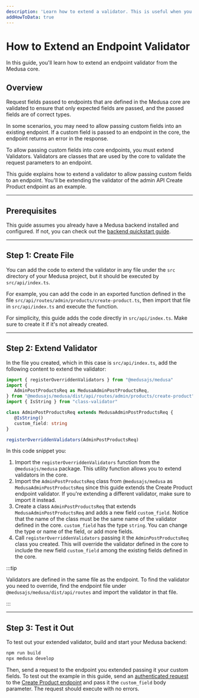 ```yaml
---
description: 'Learn how to extend a validator. This is useful when you want to pass additional data to endpoints in the Medusa core.'
addHowToData: true
---
```


# How to Extend an Endpoint Validator

In this guide, you'll learn how to extend an endpoint validator from the Medusa core.

## Overview

Request fields passed to endpoints that are defined in the Medusa core are validated to ensure that only expected fields are passed, and the passed fields are of correct types.

In some scenarios, you may need to allow passing custom fields into an existing endpoint. If a custom field is passed to an endpoint in the core, the endpoint returns an error in the response.

To allow passing custom fields into core endpoints, you must extend Validators. Validators are classes that are used by the core to validate the request parameters to an endpoint.

This guide explains how to extend a validator to allow passing custom fields to an endpoint. You'll be extending the validator of the admin API Create Product endpoint as an example.

---

## Prerequisites

This guide assumes you already have a Medusa backend installed and configured. If not, you can check out the [backend quickstart guide](../backend/install.mdx).

---

## Step 1: Create File

You can add the code to extend the validator in any file under the `src` directory of your Medusa project, but it should be executed by `src/api/index.ts`.

For example, you can add the code in an exported function defined in the file `src/api/routes/admin/products/create-product.ts`, then import that file in `src/api/index.ts` and execute the function.

For simplicity, this guide adds the code directly in `src/api/index.ts`. Make sure to create it if it's not already created.

---

## Step 2: Extend Validator

In the file you created, which in this case is `src/api/index.ts`, add the following content to extend the validator:

<!-- eslint-disable max-len -->

```ts title=src/api/index.ts
import { registerOverriddenValidators } from "@medusajs/medusa"
import {
   AdminPostProductsReq as MedusaAdminPostProductsReq,
} from "@medusajs/medusa/dist/api/routes/admin/products/create-product"
import { IsString } from "class-validator"

class AdminPostProductsReq extends MedusaAdminPostProductsReq {
   @IsString()
   custom_field: string
}

registerOverriddenValidators(AdminPostProductsReq)
```

In this code snippet you:

1. Import the `registerOverriddenValidators` function from the `@medusajs/medusa` package. This utility function allows you to extend validators in the core.
2. Import the `AdminPostProductsReq` class from `@medusajs/medusa` as `MedusaAdminPostProductsReq` since this guide extends the Create Product endpoint validator. If you're extending a different validator, make sure to import it instead.
3. Create a class `AdminPostProductsReq` that extends `MedusaAdminPostProductsReq` and adds a new field `custom_field`. Notice that the name of the class must be the same name of the validator defined in the core. `custom_field` has the type `string`. You can change the type or name of the field, or add more fields.
4. Call `registerOverriddenValidators` passing it the `AdminPostProductsReq` class you created. This will override the validator defined in the core to include the new field `custom_field` among the existing fields defined in the core.

:::tip

Validators are defined in the same file as the endpoint. To find the validator you need to override, find the endpoint file under `@medusajs/medusa/dist/api/routes` and import the validator in that file.

:::

---

## Step 3: Test it Out

To test out your extended validator, build and start your Medusa backend:

```bash npm2yarn
npm run build
npx medusa develop
```

Then, send a request to the endpoint you extended passing it your custom fields. To test out the example in this guide, send an [authenticated request](https://docs.medusajs.com/api/admin#section/Authentication) to the [Create Product endpoint](https://docs.medusajs.com/api/admin#tag/Products/operation/PostProducts) and pass it the `custom_field` body parameter. The request should execute with no errors.
